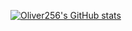 [![Oliver256's GitHub stats](https://github-readme-stats.vercel.app/api?username=O256&show_icons=true)](https://github.com/anuraghazra/github-readme-stats)